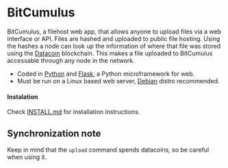 BitCumulus
========
BitCumulus, a filehost web app, that allows anyone to upload files via a web interface or API. Files are hashed and uploaded to public file hosting. Using the hashes a node can look up the information of where that file was stored using the [Datacoin](http://datacoin.info/) blockchain. This makes a file uploaded to BitCumulus accessable through any node in the network.

- Coded in [Python](http://python.org/) and [Flask](http://flask.pocoo.org/), a Python microframework for web.
- Must be run on a Linux based web server, [Debian](http://www.debian.org/) distro recommended.

#### Instalation

Check [INSTALL.md](INSTALL.md) for installation instructions.


## Synchronization note ##

Keep in mind that the `upload` command spends datacoins, so be careful when
using it.
